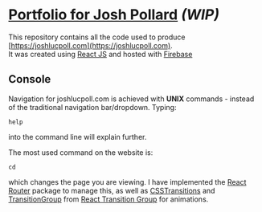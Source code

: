 # [Portfolio for Josh Pollard](https://joshlucpoll.com) *(WIP)*

This repository contains all the code used to produce [https://joshlucpoll.com](https://joshlucpoll.com).  
It was created using [React JS](https://reactjs.org) and hosted with [Firebase](https://firebase.google.com)

## Console
Navigation for joshlucpoll.com is achieved with **UNIX** commands - instead of the traditional navigation bar/dropdown. Typing:

    help

into the command line will explain further.

The most used command on the website is:

    cd

which changes the page you are viewing. I have implemented the [React Router](https://github.com/ReactTraining/react-router) package to manage this, as well as [CSSTransitions](http://reactcommunity.org/react-transition-group/css-transition) and [TransitionGroup](http://reactcommunity.org/react-transition-group/transition-group) from [React Transition Group](http://reactcommunity.org/react-transition-group/) for animations.

